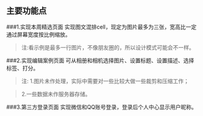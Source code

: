 ## 主要功能点

###1.实现本周精选页面
实现图文混排cell，现定为图片最多为三张，宽高比一定通过屏幕宽度按比例缩放。

>注:看示例是最多一行图片，不像朋友圈的，所以设计模式可能会不一样。

###2.实现编辑案例页面
可从相册和相机选择图片、设置标题、设置描述、选择标签、打分。

>注:	1.图片未作处理，实际中需要对一些比较大做一些裁剪和压缩工作；

>2.一些数据未作服务器存储。

###3.第三方登录页面
实现微信和QQ账号登录，登录后个人中心显示用户昵称。
